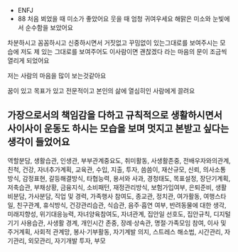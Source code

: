 - ENFJ
- 88
처음 뵈었을 때 미소가 좋았어요
웃을 때 엄청 귀여우세요
해맑은 미소와 눈빛에서 순수함을 보았어요

차분하시고 꼼꼼하시고 신중하시면서 거짓없고 꾸밈없이 있는그대로를 보여주시는 모습에
저도 제 있는 그대로를 보여주어도 이사람이면 괜찮겠다 라는 마음의 문이 조금씩 열리게 되었어요

저는 사람의 마음을 많이 보는것같아요

꿈이 있고 목표가 있고 전문적이고 본인의 삶에 열심히인 사람에게 끌려요

가장으로서의 책임감을 다하고 규칙적으로 생활하시면서 사이사이 운동도 하시는 모습을 보며
멋지고 본받고 싶다는 생각이 들었어요
- 
역할분담, 생활습관, 인생관, 부부관계중요도, 취미활동, 사생활존중, 전배우자와의관계, 친척, 건강, 자녀추가계획, 교육관, 수입, 지출, 투자, 씀씀이, 재산규모, 신뢰, 의사소통방식, 감정표현, 갈등해결방식, 타협능력, 용서와 사과, 경청태도, 목표설정, 장단기계획, 저축습관, 부채상황, 금융지식, 소비패턴, 재정관리방식, 보험가입여부, 은퇴준비, 생활비분담, 가사분담, 직업 및 경력, 가족행사 참여도, 종교관, 정치관, 여가활동, 여행스타일, 친구관계, 휴식방식, 건강관리습관, 식습관, 음주·흡연 여부, 반려동물에 대한 생각, 미래지향성, 위기대응능력, 자녀양육참여도, 자녀관계, 집안일 선호도, 집안규칙, 디지털기기 사용습관, 사생활 경계, 개인시간 존중, 장례·상속관, 명절·가족모임 참여, 이사 및 주거계획, 사회적 관계망, 봉사·기부활동, 자기계발 의지, 스트레스 해소법, 시간관리, 자기관리, 외모관리, 자기개발 투자, 부모